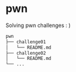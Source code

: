 # pwn

Solving pwn challenges : )

```bash
pwn
├── challenge01
│   └── README.md
├── challenge02
│   └── README.md
└── ...
```
